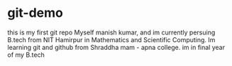 # git-demo
this is my first git repo
Myself manish kumar, and im currently persuing B.tech from NIT Hamirpur in Mathematics and Scientific Computing.
Im learning git and github from Shraddha mam - apna college.
im in final year of my B.tech
